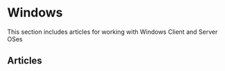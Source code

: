---
---
# Windows

This section includes articles for working with Windows Client and Server OSes

## Articles
